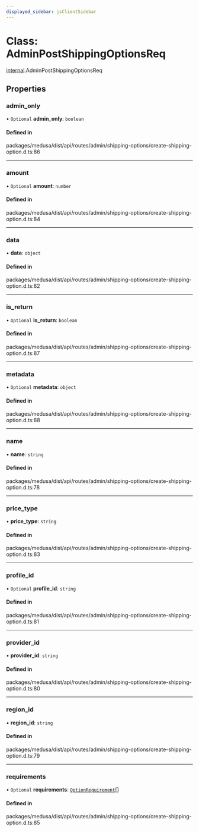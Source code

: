 ```yaml
---
displayed_sidebar: jsClientSidebar
---
```


# Class: AdminPostShippingOptionsReq

[internal](../modules/internal.md).AdminPostShippingOptionsReq

## Properties

### admin\_only

• `Optional` **admin\_only**: `boolean`

#### Defined in

packages/medusa/dist/api/routes/admin/shipping-options/create-shipping-option.d.ts:86

___

### amount

• `Optional` **amount**: `number`

#### Defined in

packages/medusa/dist/api/routes/admin/shipping-options/create-shipping-option.d.ts:84

___

### data

• **data**: `object`

#### Defined in

packages/medusa/dist/api/routes/admin/shipping-options/create-shipping-option.d.ts:82

___

### is\_return

• `Optional` **is\_return**: `boolean`

#### Defined in

packages/medusa/dist/api/routes/admin/shipping-options/create-shipping-option.d.ts:87

___

### metadata

• `Optional` **metadata**: `object`

#### Defined in

packages/medusa/dist/api/routes/admin/shipping-options/create-shipping-option.d.ts:88

___

### name

• **name**: `string`

#### Defined in

packages/medusa/dist/api/routes/admin/shipping-options/create-shipping-option.d.ts:78

___

### price\_type

• **price\_type**: `string`

#### Defined in

packages/medusa/dist/api/routes/admin/shipping-options/create-shipping-option.d.ts:83

___

### profile\_id

• `Optional` **profile\_id**: `string`

#### Defined in

packages/medusa/dist/api/routes/admin/shipping-options/create-shipping-option.d.ts:81

___

### provider\_id

• **provider\_id**: `string`

#### Defined in

packages/medusa/dist/api/routes/admin/shipping-options/create-shipping-option.d.ts:80

___

### region\_id

• **region\_id**: `string`

#### Defined in

packages/medusa/dist/api/routes/admin/shipping-options/create-shipping-option.d.ts:79

___

### requirements

• `Optional` **requirements**: [`OptionRequirement`](internal.OptionRequirement.md)[]

#### Defined in

packages/medusa/dist/api/routes/admin/shipping-options/create-shipping-option.d.ts:85
